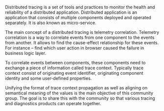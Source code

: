 Distributed tracing is a set of tools and practices to monitor the health and reliability of a distributed application. Distributed application is an application that consists of multiple components deployed and operated separately. It is also known as micro-service. 

The main concept of a distributed tracing is telemetry correlation. Telemetry correlation is a way to correlate events from one component to the events from another. It allows to find the cause-effect relationship for these events. For instance – find which user action in browser caused the failure in business logic layer. 

To correlate events between components, these components need to exchange a piece of information called trace context. Typically trace context consist of originating event identifier, originating component identity and some user-defined properties. 

Unifying the format of trace context propagation as well as aligning on semantical meaning of the values is the main objective of this community group. The goal is to share this with the community so that various tracing and diagnostics products can operate together. 
